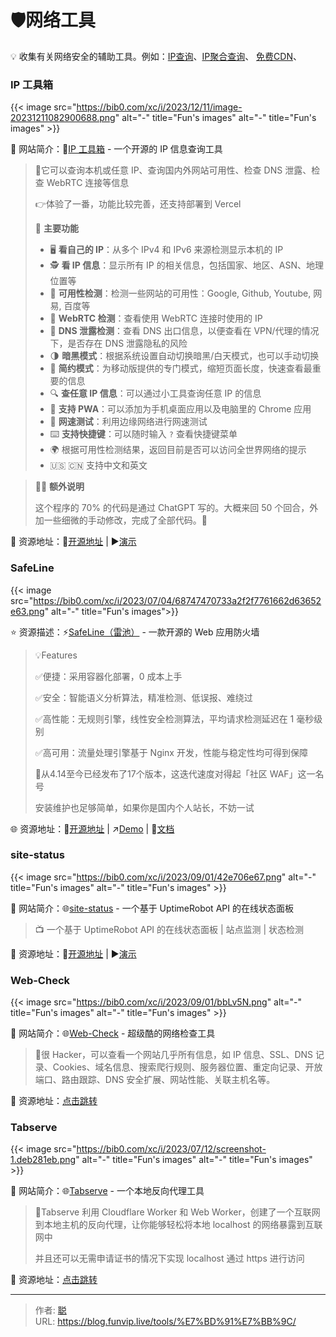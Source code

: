 # 🛡️网络工具


💡 收集有关网络安全的辅助工具。例如：[IP查询](https://ip.skk.moe/)、[IP聚合查询](https://ip.im/)、 [免费CDN](https://blog.tanglu.me/blogcdn/)、

<!--more-->

### IP 工具箱

{{< image src="https://bib0.com/xc/i/2023/12/11/image-20231211082900688.png" alt="-"  title="Fun's images" alt="-"  title="Fun's images" >}}    

📁 网站简介：📍[IP 工具箱](https://github.com/jason5ng32/MyIP) - 一个开源的 IP 信息查询工具 

>📄它可以查询本机或任意 IP、查询国内外网站可用性、检查 DNS 泄露、检查 WebRTC 连接等信息
>
>👉体验了一番，功能比较完善，还支持部署到 Vercel
>
>👀 **主要功能**
>
>- 🖥️ **看自己的 IP**：从多个 IPv4 和 IPv6 来源检测显示本机的 IP
>- 🕵️ **看 IP 信息**：显示所有 IP 的相关信息，包括国家、地区、ASN、地理位置等
>- 🚦 **可用性检测**：检测一些网站的可用性：Google, Github, Youtube, 网易, 百度等
>- 🚥 **WebRTC 检测**：查看使用 WebRTC 连接时使用的 IP
>- 🛑 **DNS 泄露检测**：查看 DNS 出口信息，以便查看在 VPN/代理的情况下，是否存在 DNS 泄露隐私的风险
>- 🌗 **暗黑模式**：根据系统设置自动切换暗黑/白天模式，也可以手动切换
>- 📱 **简约模式**：为移动版提供的专门模式，缩短页面长度，快速查看最重要的信息
>- 🔍 **查任意 IP 信息**：可以通过小工具查询任意 IP 的信息
>- 📲 **支持 PWA**：可以添加为手机桌面应用以及电脑里的 Chrome 应用
>- 🚀 **网速测试**：利用边缘网络进行网速测试
>- ⌨️ **支持快捷键**：可以随时输入 `?` 查看快捷键菜单
>- 🌍 根据可用性检测结果，返回目前是否可以访问全世界网络的提示
>- 🇺🇸 🇨🇳 支持中文和英文

>😶‍🌫️ **额外说明**
>
>这个程序的 70% 的代码是通过 ChatGPT 写的。大概来回 50 个回合，外加一些细微的手动修改，完成了全部代码。🐂

🔗 资源地址：🧩[开源地址](https://github.com/jason5ng32/MyIP) | ▶️[演示](https://ipcheck.ing/)

### SafeLine

{{< image src="https://bib0.com/xc/i/2023/07/04/68747470733a2f2f7761662d63652e63.png" alt="-" title="Fun's images">}}  

⭐️  资源描述：⚡️[SafeLine（雷池）](https://github.com/chaitin/safeline) - 一款开源的 Web 应用防火墙

>💡Features
>
>✅便捷：采用容器化部署，0 成本上手
>
>✅安全：智能语义分析算法，精准检测、低误报、难绕过
>
>✅高性能：无规则引擎，线性安全检测算法，平均请求检测延迟在 1 毫秒级别
>
>✅高可用：流量处理引擎基于 Nginx 开发，性能与稳定性均可得到保障
>
>📄从4.14至今已经发布了17个版本，这迭代速度对得起「社区 WAF」这一名号
>
>安装维护也足够简单，如果你是国内个人站长，不妨一试

🌐 资源地址：🧩[开源地址](https://github.com/chaitin/safeline) | ↗️[Demo](https://demo.waf-ce.chaitin.cn:9443/dashboard) | 📖[文档](https://waf-ce.chaitin.cn/posts/guide_introduction)

### site-status

{{< image src="https://bib0.com/xc/i/2023/09/01/42e706e67.png" alt="-"  title="Fun's images" alt="-"  title="Fun's images" >}}    

📁 网站简介：🌐[site-status](https://github.com/imsyy/site-status) - 一个基于 UptimeRobot API 的在线状态面板

>📺 一个基于 UptimeRobot API 的在线状态面板 | 站点监测 | 状态检测 

🔗 资源地址：🧩[开源地址](https://github.com/imsyy/site-status) | ▶️[演示](https://status.imsyy.top/)

### Web-Check

{{< image src="https://bib0.com/xc/i/2023/09/01/bbLv5N.png" alt="-"  title="Fun's images" alt="-"  title="Fun's images" >}}    

📁 网站简介：🌐[Web-Check](https://web-check.xyz/) - 超级酷的网络检查工具

>📄很 Hacker，可以查看一个网站几乎所有信息，如 IP 信息、SSL、DNS 记录、Cookies、域名信息、搜索爬行规则、服务器位置、重定向记录、开放端口、路由跟踪、DNS 安全扩展、网站性能、关联主机名等。
>

🔗 资源地址：[点击跳转](https://web-check.xyz/)

### Tabserve

{{< image src="https://bib0.com/xc/i/2023/07/12/screenshot-1.deb281eb.png" alt="-"  title="Fun's images" alt="-"  title="Fun's images" >}}    

📁 网站简介：🌐[Tabserve](https://tabserve.dev/) - 一个本地反向代理工具

>📄Tabserve 利用 Cloudflare Worker 和 Web Worker，创建了一个互联网到本地主机的反向代理，让你能够轻松将本地 localhost 的网络暴露到互联网中
>
>并且还可以无需申请证书的情况下实现 localhost 通过 https 进行访问

🔗 资源地址：[点击跳转](https://tabserve.dev/)



---

> 作者: [聪](/about)  
> URL: https://blog.funvip.live/tools/%E7%BD%91%E7%BB%9C/  

